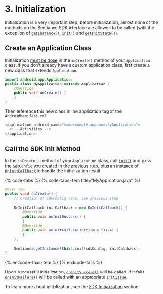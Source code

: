 # 3. Initialization

Initialization is a very important step; before initialization, almost none of the methods on the Sentiance SDK interface are allowed to be called \(with the exception of [`getInstance()`](../../api-reference/android/sentiance.md#getinitstate), [`init()`](../../api-reference/android/sentiance.md#init) and [`getInitState()`](../../api-reference/android/sentiance.md#getinitstate)\).

## Create an Application Class

Initialization [must be done](../../appendix/sdk-initialization.md#why-initialize-in-the-application-appdelegate-class) in the `onCreate()` method of your `Application` class. If you don't already have a custom application class, first create a new class that extends `Application`.

```java
import android.app.Application;
public class MyApplication extends Application {
    @Override
    public void onCreate() {
    }
}
```

Then reference this new class in the application tag of the `AndroidManifest.xml`

```java
<application android:name="com.example.appname.MyApplication">
  <!-- Activities -->
</application>
```

## Call the SDK init Method

In the `onCreate()` method of your `Application` class, call [`init()`](../../api-reference/android/sentiance.md#init) and pass the [`SdkConfig`](../../api-reference/android/sdkconfig/) you created in the previous step, plus an instance of [`OnInitCallback`](../../api-reference/android/oninitcallback/) to handle the initialization result.

{% code-tabs %}
{% code-tabs-item title="MyApplication.java" %}
```java
@Override
public void onCreate() {
    // Creation of SdkConfig here, see previous step
    
    OnInitCallback initCallback = new OnInitCallback() {
        @Override
        public void onInitSuccess() {
        }
        @Override
        public void onInitFailure(InitIssue issue) {
        }
    };
        
    Sentiance.getInstance(this).init(sdkConfig, initCallback);
}
```
{% endcode-tabs-item %}
{% endcode-tabs %}

Upon successful initialization, [`onInitSuccess()`](../../api-reference/android/oninitcallback/#oninitsuccess) will be called. If it fails, [`onInitFailure()`](../../api-reference/android/oninitcallback/#oninitfailure) will be called with an appropriate [`InitIssue`](../../api-reference/android/oninitcallback/initissue.md).

To learn more about initialization, see the [SDK Initialization](../../appendix/sdk-initialization.md) section.

